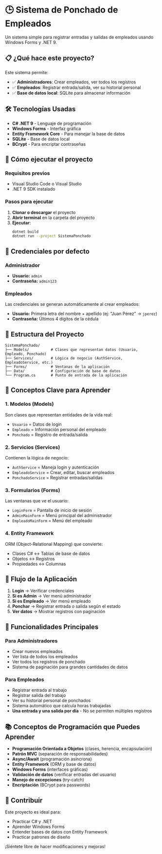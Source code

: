 # 🕒 Sistema de Ponchado de Empleados

Un sistema simple para registrar entradas y salidas de empleados usando Windows Forms y .NET 9.

## 📋 ¿Qué hace este proyecto?

Este sistema permite:
- ✅ **Administradores**: Crear empleados, ver todos los registros
- ✅ **Empleados**: Registrar entrada/salida, ver su historial personal
- ✅ **Base de datos local**: SQLite para almacenar información

## 🛠️ Tecnologías Usadas

- **C# .NET 9** - Lenguaje de programación
- **Windows Forms** - Interfaz gráfica
- **Entity Framework Core** - Para manejar la base de datos
- **SQLite** - Base de datos local
- **BCrypt** - Para encriptar contraseñas

## 🚀 Cómo ejecutar el proyecto

### Requisitos previos
- Visual Studio Code o Visual Studio
- .NET 9 SDK instalado

### Pasos para ejecutar
1. **Clonar o descargar** el proyecto
2. **Abrir terminal** en la carpeta del proyecto
3. **Ejecutar**:
   ```bash
   dotnet build
   dotnet run --project SistemaPonchado
   ```

## 👤 Credenciales por defecto

### Administrador
- **Usuario:** `admin`
- **Contraseña:** `admin123`

### Empleados
Las credenciales se generan automáticamente al crear empleados:
- **Usuario:** Primera letra del nombre + apellido (ej: "Juan Pérez" → `jperez`)
- **Contraseña:** Últimos 4 dígitos de la cédula

## 📁 Estructura del Proyecto

```
SistemaPonchado/
├── Models/          # Clases que representan datos (Usuario, Empleado, Ponchado)
├── Services/        # Lógica de negocio (AuthService, EmpleadoService, etc.)
├── Forms/           # Ventanas de la aplicación
├── Data/            # Configuración de base de datos
└── Program.cs       # Punto de entrada de la aplicación
```

## 🔑 Conceptos Clave para Aprender

### 1. **Modelos (Models)**
Son clases que representan entidades de la vida real:
- `Usuario` = Datos de login
- `Empleado` = Información personal del empleado
- `Ponchado` = Registro de entrada/salida

### 2. **Servicios (Services)**
Contienen la lógica de negocio:
- `AuthService` = Maneja login y autenticación
- `EmpleadoService` = Crear, editar, buscar empleados
- `PonchadoService` = Registrar entradas/salidas

### 3. **Formularios (Forms)**
Las ventanas que ve el usuario:
- `LoginForm` = Pantalla de inicio de sesión
- `AdminMainForm` = Menú principal del administrador
- `EmpleadoMainForm` = Menú del empleado

### 4. **Entity Framework**
ORM (Object-Relational Mapping) que convierte:
- Clases C# ↔ Tablas de base de datos
- Objetos ↔ Registros
- Propiedades ↔ Columnas

## 🎯 Flujo de la Aplicación

1. **Login** → Verificar credenciales
2. **Si es Admin** → Ver menú administrador
3. **Si es Empleado** → Ver menú empleado
4. **Ponchar** → Registrar entrada o salida según el estado
5. **Ver datos** → Mostrar registros con paginación

## 🔧 Funcionalidades Principales

### Para Administradores
- Crear nuevos empleados
- Ver lista de todos los empleados
- Ver todos los registros de ponchado
- Sistema de paginación para grandes cantidades de datos

### Para Empleados
- Registrar entrada al trabajo
- Registrar salida del trabajo
- Ver su historial personal de ponchados
- Sistema automático que calcula horas trabajadas
- **Una entrada y una salida por día** - No se permiten múltiples registros

## 📚 Conceptos de Programación que Puedes Aprender

- **Programación Orientada a Objetos** (clases, herencia, encapsulación)
- **Patrón MVC** (separación de responsabilidades)
- **Async/Await** (programación asíncrona)
- **Entity Framework** (ORM y base de datos)
- **Windows Forms** (interfaces gráficas)
- **Validación de datos** (verificar entradas del usuario)
- **Manejo de excepciones** (try-catch)
- **Encriptación** (BCrypt para passwords)

## 🤝 Contribuir

Este proyecto es ideal para:
- Practicar C# y .NET
- Aprender Windows Forms
- Entender bases de datos con Entity Framework
- Practicar patrones de diseño

¡Siéntete libre de hacer modificaciones y mejoras!